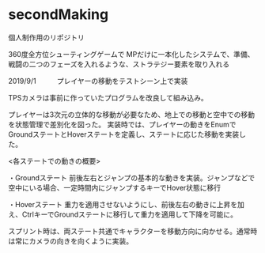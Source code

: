 # secondMaking
個人制作用のリポジトリ

360度全方位シューティングゲームで
MPだけに一本化したシステムで、準備、戦闘の二つのフェーズを入れるような、ストラテジー要素を取り入れる

2019/9/1　　　プレイヤーの移動をテストシーン上で実装
 
 TPSカメラは事前に作っていたプログラムを改良して組み込み。
 
 プレイヤーは3次元の立体的な移動が必要なため、地上での移動と空中での移動を状態管理で差別化を図った。
 実装時では、プレイヤーの動きをEnumでGroundステートとHoverステートを定義し、ステートに応じた移動を実装した。
 
 <各ステートでの動きの概要>
 
 ・Groundステート
 前後左右とジャンプの基本的な動きを実装。ジャンプなどで空中にいる場合、一定時間内にジャンプするキーでHover状態に移行
 
 ・Hoverステート
 重力を適用させないようにし、前後左右の動きに上昇を加え、CtrlキーでGroundステートに移行して重力を適用して下降を可能に。
 
 スプリント時は、両ステート共通でキャラクターを移動方向に向かせる。通常時は常にカメラの向きを向くように実装。
